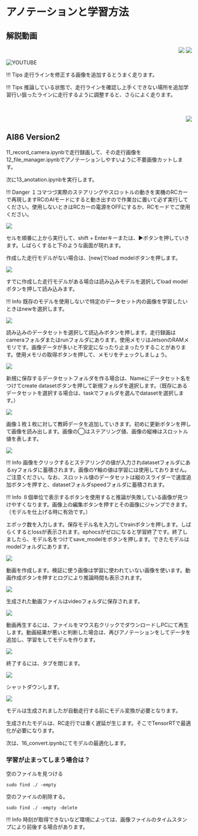 # アノテーションと学習方法

## 解説動画

<div style="text-align:right;">
<img src="./../img/signatureboardAI86V2.png">
<img src="./../img/signatureboardAI86V1.png">
</div>

![YOUTUBE](gz_bV-wJAO0)

!!! Tips
    走行ラインを修正する画像を追加するとうまく走ります。

!!! Tips
    推論している状態で、走行ラインを確認し上手くできない場所を追加学習行い狙ったラインに走行するように調整すると、さらによく走ります。

<br>
<br>
<div style="text-align:right;">
<img src="./../img/signatureboardAI86V2.png">
</div>

## AI86 Version2

11_record_camera.ipynbで走行録画して、その走行画像を12_file_manager.ipynbでアノテーションしやすいように不要画像カットします。

次に13_anotation.ipynbを実行します。

!!! Danger
    １コマつづ実際のステアリングやスロットルの動きを実機のRCカーで再現しますRCのAIモードにすると動き出すので作業台に置いて必ず実行してください。使用しないときはRCカーの電源をOFFにするか、RCモードでご使用ください。


![](./img/anotation/ano0.png)

セルを順番に上から実行して、shift + Enterキーまたは、▶️ボタンを押していきます。しばらくすると下のような画面が現れます。

作成した走行モデルがない場合は、[new]でload modelボタンを押します。

![](./img/anotation/ano1.png)

すでに作成した走行モデルがある場合は読み込みモデルを選択してload modelボタンを押して読み込みます。

!!! Info
    既存のモデルを使用しないで特定のデータセット内の画像を学習したいときはnewを選択します。

![](./img/anotation/ano2.png)

読み込みのデータセットを選択して読込みボタンを押します。走行録画はcameraフォルダまたはrunフォルダにあります。使用メモリはJetsonのRAMメモリです。画像データが多いと不安定になったり止まったりすることがあります。使用メモリの取得ボタンを押して、メモリをチェックしましょう。

![](./img/anotation/ano3.png)

新規に保存するデータセットフォルダを作る場合は、Nameにデータセット名をつけてcreate datasetボタンを押して新規フォルダを選択します。（既存にあるデータセットを選択する場合は、taskでフォルダを選んでdatasetを選択します。）

![](./img/anotation/ano4.png)

画像１枚１枚に対して教師データを追加していきます。初めに更新ボタンを押して画像を読み出します。画像の◯はステアリング値、画像の縦棒はスロットル値を表します。

![](./img/anotation/ano12.png)

!!! Info
    画像をクリックするとステアリングの値が入力されdatasetフォルダにあるxyフォルダに蓄積されます。画像のY軸の値は学習には使用しておりません。ご注意ください。なお、スロットル値のデータセットは縦のスライダーで速度追加ボタンを押すと、datasetフォルダspeedフォルダに蓄積されます。


!!! Info
    ８個単位で表示するボタンを使用すると推論が失敗している画像が見つけやすくなります。画像上の編集ボタンを押すとその画像にジャンプできます。（モデルを仕上げる時に有効です。）


エポック数を入力します。保存モデル名を入力してtrainボタンを押します。しばらくするとlossが表示されます。ephocsがゼロになると学習終了です。終了しましたら、モデル名をつけてsave_modelをボタンを押します。できたモデルはmodelフォルダにあります。

![](./img/anotation/ano6.png)

動画を作成します。検証に使う画像は学習に使われていない画像を使います。動画作成ボタンを押すとログにより推論時間も表示されます。

![](./img/anotation/ano7.png)

生成された動画ファイルはvideoフォルダに保存されます。

![](./img/anotation/ano8.png)

動画再生するには、ファイルをマウス右クリックでダウンロードしPCにて再生します。動画結果が悪いと判断した場合は、再びアノテーションをしてデータを追加し、学習をしてモデルを作ります。

![](./img/anotation/ano9.png)

終了するには、タブを閉じます。

![](./img/anotation/ano11.png)

シャットダウンします。

![](./img/anotation/ano10.png)


モデルは生成されましたが自動走行する前にモデル変換が必要となります。

生成されたモデルは、RC走行では重く遅延が生じます。そこでTensorRTで最適化が必要になります。

次は、16_convert.ipynbにてモデルの最適化します。


### 学習が止まってしまう場合は？

空のファイルを見つける

```
sudo find ./ -empty
```

空のファイルの削除する。

```
sudo find ./ -empty -delete
```

!!! Info
    時刻が取得できないなど環境によっては、画像ファイルのタイムスタンプにより前後する場合があります。